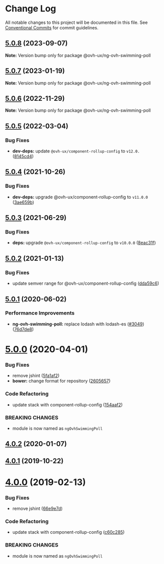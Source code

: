 # Change Log

All notable changes to this project will be documented in this file.
See [Conventional Commits](https://conventionalcommits.org) for commit guidelines.

## [5.0.8](https://github.com/ovh/manager/compare/@ovh-ux/ng-ovh-swimming-poll@5.0.7...@ovh-ux/ng-ovh-swimming-poll@5.0.8) (2023-09-07)

**Note:** Version bump only for package @ovh-ux/ng-ovh-swimming-poll





## [5.0.7](https://github.com/ovh/manager/compare/@ovh-ux/ng-ovh-swimming-poll@5.0.6...@ovh-ux/ng-ovh-swimming-poll@5.0.7) (2023-01-19)

**Note:** Version bump only for package @ovh-ux/ng-ovh-swimming-poll





## [5.0.6](https://github.com/ovh/manager/compare/@ovh-ux/ng-ovh-swimming-poll@5.0.5...@ovh-ux/ng-ovh-swimming-poll@5.0.6) (2022-11-29)

**Note:** Version bump only for package @ovh-ux/ng-ovh-swimming-poll





## [5.0.5](https://github.com/ovh/manager/compare/@ovh-ux/ng-ovh-swimming-poll@5.0.4...@ovh-ux/ng-ovh-swimming-poll@5.0.5) (2022-03-04)


### Bug Fixes

* **dev-deps:** update `@ovh-ux/component-rollup-config` to `v12.0.` ([8145cd4](https://github.com/ovh/manager/commit/8145cd44a34cec071db4b5267182705625951077))



## [5.0.4](https://github.com/ovh/manager/compare/@ovh-ux/ng-ovh-swimming-poll@5.0.3...@ovh-ux/ng-ovh-swimming-poll@5.0.4) (2021-10-26)


### Bug Fixes

* **dev-deps:** upgrade @ovh-ux/component-rollup-config to `v11.0.0` ([3ae659b](https://github.com/ovh/manager/commit/3ae659bea59244fd5660375b9dac52055cc374b0))



## [5.0.3](https://github.com/ovh/manager/compare/@ovh-ux/ng-ovh-swimming-poll@5.0.2...@ovh-ux/ng-ovh-swimming-poll@5.0.3) (2021-06-29)


### Bug Fixes

* **deps:** upgrade `@ovh-ux/component-rollup-config` to `v10.0.0` ([8eac31f](https://github.com/ovh/manager/commit/8eac31f81e46d1570c131cf55788d6435842ab6d))



## [5.0.2](https://github.com/ovh/manager/compare/@ovh-ux/ng-ovh-swimming-poll@5.0.1...@ovh-ux/ng-ovh-swimming-poll@5.0.2) (2021-01-13)


### Bug Fixes

* update semver range for @ovh-ux/component-rollup-config ([dda59c6](https://github.com/ovh/manager/commit/dda59c6b71cb4ad9ab98f06a0bf995a7eb45a1d9))



## [5.0.1](https://github.com/ovh/manager/compare/@ovh-ux/ng-ovh-swimming-poll@5.0.0...@ovh-ux/ng-ovh-swimming-poll@5.0.1) (2020-06-02)


### Performance Improvements

* **ng-ovh-swimming-poll:** replace lodash with lodash-es ([#3049](https://github.com/ovh/manager/issues/3049)) ([76d7de8](https://github.com/ovh/manager/commit/76d7de89d5109d52bd91908fc467611d94b7f09a))



# [5.0.0](https://github.com/ovh/manager/compare/@ovh-ux/ng-ovh-swimming-poll@4.0.2...@ovh-ux/ng-ovh-swimming-poll@5.0.0) (2020-04-01)


### Bug Fixes

* remove jshint ([5fa1af2](https://github.com/ovh/manager/commit/5fa1af2e4e5ddef2bb57a37d36cc14b82f5f136a))
* **bower:** change format for repository ([2605657](https://github.com/ovh/manager/commit/260565711b8fd07b16e37aed04b7d9037227c09e))


### Code Refactoring

* update stack with component-rollup-config ([154aaf2](https://github.com/ovh/manager/commit/154aaf20620d21b2d2fac0f75ef1bc403e7c390c))


### BREAKING CHANGES

* module is now named as `ngOvhSwimmingPoll`



## [4.0.2](https://github.com/ovh-ux/ng-ovh-swimming-poll/compare/v4.0.1...v4.0.2) (2020-01-07)



## [4.0.1](https://github.com/ovh-ux/ng-ovh-swimming-poll/compare/v4.0.0...v4.0.1) (2019-10-22)



# [4.0.0](https://github.com/ovh-ux/ng-ovh-swimming-poll/compare/v3.0.1...v4.0.0) (2019-02-13)


### Bug Fixes

* remove jshint ([66e9e7d](https://github.com/ovh-ux/ng-ovh-swimming-poll/commit/66e9e7d))


### Code Refactoring

* update stack with component-rollup-config ([c60c285](https://github.com/ovh-ux/ng-ovh-swimming-poll/commit/c60c285))


### BREAKING CHANGES

* module is now named as `ngOvhSwimmingPoll`
